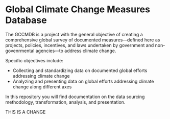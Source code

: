 # Global Climate Change Measures Database

The GCCMDB is a project with the general objective of creating a comprehensive global survey of documented measures—defined here as projects, policies, incentives, and laws undertaken by government and non-govenrmental agencies—to address climate change. 

Specific objectives include:

- Collecting and standardizing data on documented global efforts addressing climate change
- Analyzing and presenting data on global efforts addressing climate change along different axes

In this repository you will find documentation on the data sourcing methodology, transformation, analysis, and presentation. 

THIS IS A CHANGE
